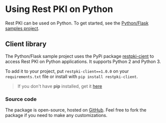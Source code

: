 ﻿# Using Rest PKI on Python

Rest PKI can be used on Python. To get started, see the [Python/Flask samples project](flask.md).

## Client library

The Python/Flask sample project uses the PyPi package [restpki-cient](https://pypi.org/project/restpki-client/) to access Rest PKI on Python applications. It supports Python 2 and Python 3.


To add it to your project, put `restpki-client==1.0.0` on your `requirements.txt` file or install with `pip install restpki-client`.

> If you don't have **pip** installed, get it [here](https://pip.pypa.io/en/stable/installing/)

### Source code

The package is open-source, hosted on [GitHub](https://github.com/LacunaSoftware/RestPkiPythonClient). Feel free to fork the package if you need to make any customizations.
